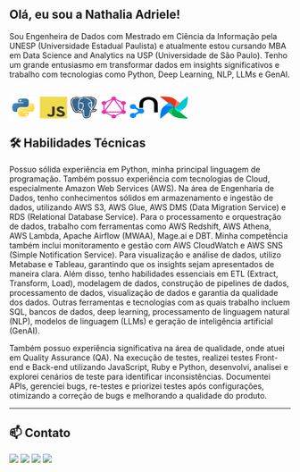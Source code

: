 
## Olá, eu sou a Nathalia Adriele!

Sou Engenheira de Dados com Mestrado em Ciência da Informação pela UNESP (Universidade Estadual Paulista) e atualmente estou cursando MBA em Data Science and Analytics na USP (Universidade de São Paulo). Tenho um grande entusiasmo em transformar dados em insights significativos e trabalho com tecnologias como Python, Deep Learning, NLP, LLMs e GenAI.

<div style="display: inline_block"><br>
  <img align="center" alt="Python" height="40" width="50" src="https://github.com/devicons/devicon/blob/master/icons/python/python-original.svg">
  <img align="center" alt="JavaScript" height="40" width="50" src="https://github.com/devicons/devicon/blob/master/icons/javascript/javascript-original.svg">
  <img align="center" alt="PostgreSQL" height="40" width="50" src="https://github.com/devicons/devicon/blob/master/icons/postgresql/postgresql-original.svg">
  <img align="center" alt="GraphQL" height="40" width="50" src="https://github.com/devicons/devicon/blob/master/icons/graphql/graphql-plain.svg">
  <img align="center" alt="Neo4j" height="40" width="50" src="https://github.com/devicons/devicon/blob/master/icons/neo4j/neo4j-original.svg">
  <img align="center" alt="Airflow" height="40" width="50" src="https://github.com/devicons/devicon/blob/master/icons/apacheairflow/apacheairflow-original.svg">
</div>

## 🛠️ Habilidades Técnicas

Possuo sólida experiência em Python, minha principal linguagem de programação. Também possuo experiência com tecnologias de Cloud, especialmente Amazon Web Services (AWS).
Na área de Engenharia de Dados, tenho conhecimentos sólidos em armazenamento e ingestão de dados, utilizando AWS S3, AWS Glue, AWS DMS (Data Migration Service) e RDS (Relational Database Service). Para o processamento e orquestração de dados, trabalho com ferramentas como AWS Redshift, AWS Athena, AWS Lambda, Apache Airflow (MWAA), Mage.ai e DBT.
Minha competência também inclui monitoramento e gestão com AWS CloudWatch e AWS SNS (Simple Notification Service). Para visualização e análise de dados, utilizo Metabase e Tableau, garantindo que os insights sejam apresentados de maneira clara.
Além disso, tenho habilidades essenciais em ETL (Extract, Transform, Load), modelagem de dados, construção de pipelines de dados, processamento de dados, visualização de dados e garantia da qualidade dos dados. Outras ferramentas e tecnologias com as quais trabalho incluem SQL, bancos de dados, deep learning, processamento de linguagem natural (NLP), modelos de linguagem (LLMs) e geração de inteligência artificial (GenAI).

Também possuo experiência significativa na área de qualidade, onde atuei em Quality Assurance (QA). Na execução de testes, realizei testes Front-end e Back-end utilizando JavaScript, Ruby e Python, desenvolvi, analisei e explorei cenários de teste para identificar inconsistências. Documentei APIs, gerenciei bugs, re-testes e priorizei testes após configurações, otimizando a correção de bugs e melhorando a qualidade do produto.

---

## 📫 Contato

<div>
  <a href="https://instagram.com/nathadriele" target="_blank"><img src="https://img.shields.io/badge/-Instagram-%23E4405F?style=for-the-badge&logo=instagram&logoColor=white" target="_blank"></a>
  <a href="mailto:adrielertx@gmail.com"><img src="https://img.shields.io/badge/-Gmail-%23333?style=for-the-badge&logo=gmail&logoColor=white" target="_blank"></a>
  <a href="https://www.linkedin.com/in/nathalia-adriele" target="_blank"><img src="https://img.shields.io/badge/-LinkedIn-%230077B5?style=for-the-badge&logo=linkedin&logoColor=white" target="_blank"></a>
  <a href="https://www.youtube.com" target="_blank"><img src="https://img.shields.io/badge/YouTube-FF0000?style=for-the-badge&logo=youtube&logoColor=white" target="_blank"></a>
</div>
